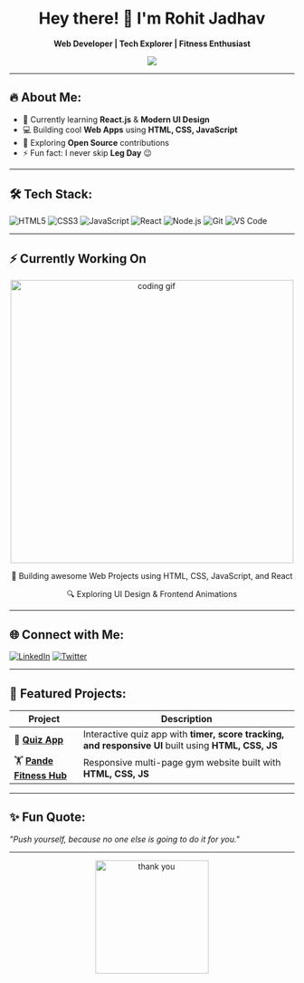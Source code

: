 <h1 align="center">
  Hey there! 👋 I'm Rohit Jadhav
</h1>

<p align="center">
  <b>Web Developer | Tech Explorer | Fitness Enthusiast</b>
</p>

<p align="center">
  <img src="https://readme-typing-svg.herokuapp.com?font=Fira+Code&weight=500&size=22&pause=1000&color=F70000&center=true&width=500&lines=Welcome+to+my+GitHub!;I+build+cool+web+projects;I+love+JavaScript+%26+React;Always+learning+new+things!">
</p>

---

## 🔥 About Me:
- 🌱 Currently learning **React.js** & **Modern UI Design**
- 💻 Building cool **Web Apps** using **HTML, CSS, JavaScript**
- 🧠 Exploring **Open Source** contributions 
- ⚡ Fun fact: I never skip **Leg Day** 😉

---

## 🛠 Tech Stack:
![HTML5](https://img.shields.io/badge/HTML5-E34F26?style=for-the-badge&logo=html5&logoColor=white)
![CSS3](https://img.shields.io/badge/CSS3-1572B6?style=for-the-badge&logo=css3&logoColor=white)
![JavaScript](https://img.shields.io/badge/JavaScript-F7DF1E?style=for-the-badge&logo=javascript&logoColor=black)
![React](https://img.shields.io/badge/React-20232A?style=for-the-badge&logo=react&logoColor=61DAFB)
![Node.js](https://img.shields.io/badge/Node.js-43853D?style=for-the-badge&logo=node.js&logoColor=white)
![Git](https://img.shields.io/badge/Git-F05032?style=for-the-badge&logo=git&logoColor=white)
![VS Code](https://img.shields.io/badge/VS_Code-007ACC?style=for-the-badge&logo=visual-studio-code&logoColor=white)

---

## ⚡ Currently Working On
<p align="center">
  <img src="https://media.giphy.com/media/qgQUggAC3Pfv687qPC/giphy.gif" width="500" alt="coding gif">
</p>

<p align="center">
  🚀 Building awesome Web Projects using HTML, CSS, JavaScript, and React  
</p>
<p align="center">
  🔍 Exploring UI Design & Frontend Animations
</p>

---

## 🌐 Connect with Me:
[![LinkedIn](https://img.shields.io/badge/LinkedIn-0A66C2?style=for-the-badge&logo=linkedin&logoColor=white)](https://www.linkedin.com/in/rohitbjadhav03/)
[![Twitter](https://img.shields.io/badge/Twitter-1DA1F2?style=for-the-badge&logo=twitter&logoColor=white)](https://x.com/rohitbjadhav03)

---

## 🚀 Featured Projects:
| Project | Description |
|---------|-------------|
| 📝 **[Quiz App](https://github.com/rohitbjadhav03/quiz-app)** | Interactive quiz app with **timer, score tracking, and responsive UI** built using **HTML, CSS, JS** |
| 🏋️ **[Pande Fitness Hub](https://github.com/rohitbjadhav03/Gym-Landing-Page)** | Responsive multi-page gym website built with **HTML, CSS, JS** |



---


## ✨ Fun Quote:
*"Push yourself, because no one else is going to do it for you."*

---

<p align="center">
  <img src="https://media.giphy.com/media/jRf5fsn8G6YaogAWxn/giphy.gif" width="200" alt="thank you">
</p>
